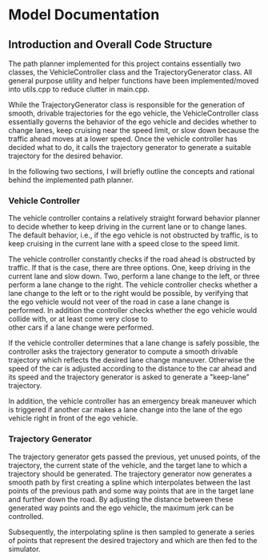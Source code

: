 # Model Documentation

## Introduction and Overall Code Structure

The path planner implemented for this project contains essentially two classes,
the VehicleController class and the TrajectoryGenerator class. All general
purpose utility and helper functions have been implemented/moved into utils.cpp
to reduce clutter in main.cpp.

While the TrajectoryGenerator class is responsible for the generation of smooth,
drivable trajectories for the ego vehicle, the VehicleController class
essentially governs the behavior of the ego vehicle and decides whether to
change lanes, keep cruising near the speed limit, or slow down because the
traffic ahead moves at a lower speed. Once the vehicle controller has decided
what to do, it calls the trajectory generator to generate a suitable
trajectory for the desired behavior.

In the following two sections, I will briefly outline the concepts
and rational behind the implemented path planner.

### Vehicle Controller
The vehicle controller contains a relatively straight forward behavior planner to
decide whether to keep driving in the current lane or to change lanes.
The default behavior, i.e., if the ego vehicle is not obstructed by traffic, is
to keep cruising in the current lane with a speed close to the speed limit.

The vehicle controller constantly checks if the road ahead is obstructed by traffic.
If that is the case, there are three options. One, keep driving in the current lane
and slow down. Two, perform a lane change to the left, or three perform a lane change
to the right. The vehicle controller checks whether a lane change to the left or to the right
would be possible, by verifying that the ego vehicle would not veer of the road in
case a lane change is performed. In addition the controller checks whether the ego
vehicle would collide with, or at least come very close to  
other cars if a lane change were performed.

If the vehicle controller determines that a lane change is safely possible, the
controller asks the trajectory generator to compute a smooth drivable trajectory
which reflects the desired lane change maneuver. Otherwise the speed of the car is adjusted
according to the distance to the car ahead and its speed and the trajectory generator is
asked to generate a "keep-lane" trajectory.

In addition, the vehicle controller has an emergency break maneuver which is triggered
if another car makes a lane change into the lane of the ego vehicle right in front of
the ego vehicle.

### Trajectory Generator
The trajectory generator gets passed the previous, yet unused points, of the trajectory,
the current state of the vehicle, and the target lane to which a trajectory
should be generated. The trajectory generator now generates a smooth path by first creating
a spline which interpolates between the last points of the previous path and some way points
that are in the target lane and further down the road. By adjusting the distance between these
generated way points and the ego vehicle, the maximum jerk can be controlled.

Subsequently, the interpolating spline is then sampled to generate a series of points
that represent the desired trajectory and which are then fed to the simulator.
